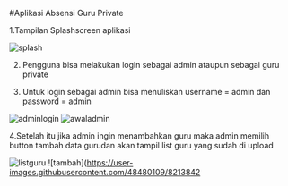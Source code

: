  #Aplikasi Absensi Guru Private

1.Tampilan Splashscreen aplikasi 

![splash](https://user-images.githubusercontent.com/48480109/82138953-a917c600-984e-11ea-9a50-1df571546b9a.jpeg)

2. Pengguna bisa melakukan login sebagai admin ataupun sebagai guru private

3. Untuk login sebagai admin bisa menuliskan username = admin dan password = admin

![adminlogin](https://user-images.githubusercontent.com/48480109/82138249-3a843980-9849-11ea-8894-8fa620ee063b.jpeg)   ![awaladmin](https://user-images.githubusercontent.com/48480109/82138356-fc3b4a00-9849-11ea-981a-c076e9ec70de.jpeg)

4.Setelah itu jika admin ingin menambahkan guru maka admin memilih button tambah data gurudan akan tampil list guru yang sudah di upload

![listguru](https://user-images.githubusercontent.com/48480109/82138394-4fad9800-984a-11ea-96d9-6211676eae74.jpeg)   ![tambah](https://user-images.githubusercontent.com/48480109/8213842
